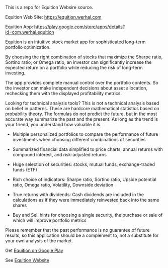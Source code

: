 This is a repo for Equition Websire source.

Equition Web Site: https://equition.werhal.com

Equition App: https://play.google.com/store/apps/details?id=com.werhal.equition

Equition is an intuitive stock market app for sophisticated long-term portfolio optimization.

By choosing the right combination of stocks that maximize the Sharpe ratio, Sortino ratio, or Оmega ratio, an investor can significantly increase the expected return on a portfolio while reducing the risk of long-term investing.

The app provides complete manual control over the portfolio contents. So the investor can make independent decisions about asset allocation, rechecking them with the displayed profitability metrics.

Looking for technical analysis tools? This is not a technical analysis based on belief in patterns. These are hardcore mathematical statistics based on probability theory. The formulas do not predict the future, but in the most accurate way summarize the past and the present. As long as the trend is your friend, you understand how valuable it is.

* Multiple personalized portfolios to compare the performance of future investments when choosing different combinations of securities

* Summarized financial data simplified to price charts, annual returns with compound interest, and risk-adjusted returns

* Huge selection of securities: stocks, mutual funds, exchange-traded funds (ETF)

* Rich choice of indicators: Sharpe ratio, Sortino ratio, Upside potential ratio, Оmega ratio, Volatility, Downside deviation

* True returns with dividends: Cash dividends are included in the calculations as if they were immediately reinvested back into the same shares

* Buy and Sell hints for choosing a single security, the purchase or sale of which will improve portfolio metrics

Please remember that the past performance is no guarantee of future results, so this application should be a complement to, not a substitute for your own analysis of the market.

Get [Equition on Google Play](https://play.google.com/store/apps/details?id=com.werhal.equition "Equition app for Android")

See [Equition Website](https://equition.werhal.com "Equition app for Android")